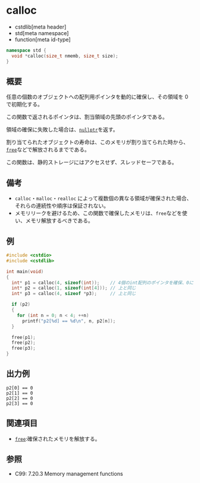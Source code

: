 # calloc

* cstdlib[meta header]
* std[meta namespace]
* function[meta id-type]

```cpp
namespace std {
  void *calloc(size_t nmemb, size_t size);
}
```

## 概要

任意の個数のオブジェクトへの配列用ポインタを動的に確保し、その領域を 0 で初期化する。

この関数で返されるポインタは、割当領域の先頭のポインタである。

領域の確保に失敗した場合は、[`nullptr`](/lang/cpp11/nullptr.md)を返す。

割り当てられたオブジェクトの寿命は、このメモリが割り当てられた時から、[`free`](free.md)などで解放されるまでである。

この関数は、静的ストレージにはアクセスせず、スレッドセーフである。

## 備考

- `calloc`・`malloc`・`realloc` によって複数個の異なる領域が確保された場合、それらの連続性や順序は保証されない。
- メモリリークを避けるため、この関数で確保したメモリは、`free`などを使い、メモリ解放するべきである。

## 例

```cpp example
#include <cstdio>
#include <cstdlib>

int main(void)
{
  int* p1 = calloc(4, sizeof(int));    // 4個のint配列のポインタを確保、0に初期化
  int* p2 = calloc(1, sizeof(int[4])); // 上と同じ
  int* p3 = calloc(4, sizeof *p3);     // 上と同じ

  if (p2)
  {
    for (int n = 0; n < 4; ++n)
      printf("p2[%d] == %d\n", n, p2[n]);
  }

  free(p1);
  free(p2);
  free(p3);
}
```

## 出力例

```
p2[0] == 0
p2[1] == 0
p2[2] == 0
p2[3] == 0
```

## 関連項目

- [`free`](free.md):確保されたメモリを解放する。

## 参照

- C99: 7.20.3 Memory management functions
